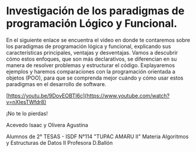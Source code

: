 # Investigación de los paradigmas de programación Lógico y Funcional.

En el siguiente enlace se encuentra el video en donde te contaremos sobre los paradigmas de programación lógica y funcional, explicando sus características principales, ventajas y desventajas. Vamos a descubrir cómo estos enfoques, que son más declarativos, se diferencian en su manera de resolver problemas y estructurar el código. 
Explayaremos ejemplos y haremos comparaciones con la programación orientada a objetos (POO), para que se comprenda mejor cuándo y cómo usar estos paradigmas en el desarrollo de software. 

[https://youtu.be/9DovEOBTI6c](https://www.youtube.com/watch?v=nXIesTWfdr8)

¡No te lo pierdas!


Acevedo Isaac y Olivera Agustina

Alumnos de 2° TESAS - ISDF N°114 "TUPAC AMARU II"
Materia Algoritmos y Estructuras de Datos II
Profesora D.Ballón


